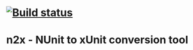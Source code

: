 [![Build status](https://ci.appveyor.com/api/projects/status/ctuw0ieqhrq4nk8q?svg=true)](https://ci.appveyor.com/project/ewgenym/n2x)
===
n2x - NUnit to xUnit conversion tool
===

